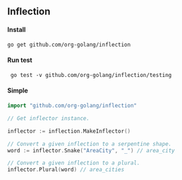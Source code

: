 ## Inflection

#### Install
```shell
go get github.com/org-golang/inflection
```

#### Run test
```shell
 go test -v github.com/org-golang/inflection/testing
```

#### Simple
```go
import "github.com/org-golang/inflection"

// Get inflector instance.

inflector := inflection.MakeInflector()

// Convert a given inflection to a serpentine shape.
word := inflector.Snake("AreaCity", "_") // area_city

// Convert a given inflection to a plural.
inflector.Plural(word) // area_cities
```